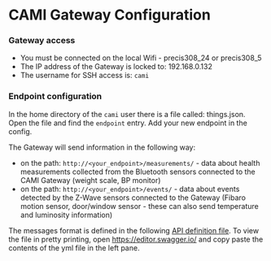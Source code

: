 CAMI Gateway Configuration
==========================

### Gateway access
  - You must be connected on the local Wifi - precis308_24 or precis308_5
  - The IP address of the Gateway is locked to: 192.168.0.132
  - The username for SSH access is: `cami`
  
### Endpoint configuration
In the home directory of the `cami` user there is a file called: things.json.
Open the file and find the `endpoint` entry.
Add your new endpoint in the config.

The Gateway will send information in the following way:
  - on the path: `http://<your_endpoint>/measurements/` - data about health measurements collected from the Bluetooth sensors
    connected to the CAMI Gateway (weight scale, BP monitor)
  - on the path: `http://<your_endpoint>/events/` - data about events detected by the Z-Wave sensors 
    connected to the Gateway (Fibaro motion sensor, door/window sensor - these can also send 
    temperature and luminosity information)

The messages format is defined in the following 
[API definition file](https://github.com/cami-project/cami-project/blob/master/insertion/cami-insertion-api.yml).
To view the file in pretty printing, open https://editor.swagger.io/ and copy paste 
the contents of the yml file in the left pane.

  
  
